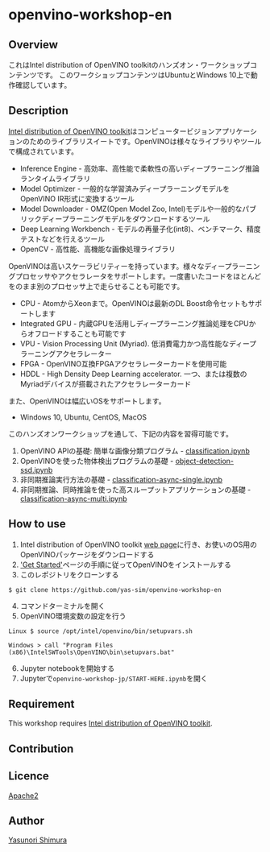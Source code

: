 # openvino-workshop-en

## Overview
これはIntel distribution of OpenVINO toolkitのハンズオン・ワークショップコンテンツです。
このワークショップコンテンツはUbuntuとWindows 10上で動作確認しています。

## Description
[Intel distribution of OpenVINO toolkit](https://software.intel.com/en-us/openvino-toolkit)はコンピュータービジョンアプリケーションのためのライブラリスイートです。OpenVINOは様々なライブラリやツールで構成されています。
- Inference Engine - 高効率、高性能で柔軟性の高いディープラーニング推論ランタイムライブラリ
- Model Optimizer - 一般的な学習済みディープラーニングモデルをOpenVINO IR形式に変換するツール
- Model Downloader - OMZ(Open Model Zoo, Intel)モデルや一般的なパブリックディープラーニングモデルをダウンロードするツール
- Deep Learning Workbench - モデルの再量子化(int8)、ベンチマーク、精度テストなどを行えるツール
- OpenCV - 高性能、高機能な画像処理ライブラリ

OpenVINOは高いスケーラビリティーを持っています。様々なディープラーニングプロセッサやアクセラレータをサポートします。一度書いたコードをほとんどをのまま別のプロセッサ上で走らせることも可能です。
- CPU - AtomからXeonまで。OpenVINOは最新のDL Boost命令セットもサポートします
- Integrated GPU - 内蔵GPUを活用しディープラーニング推論処理をCPUからオフロードすることも可能です
- VPU - Vision Processing Unit (Myriad). 低消費電力かつ高性能なディープラーニングアクセラレーター
- FPGA - OpenVINO互換FPGAアクセラレーターカードを使用可能
- HDDL - High Density Deep Learning accelerator. 一つ、または複数のMyriadデバイスが搭載されたアクセラレーターカード

また、OpenVINOは幅広いOSをサポートします。
- Windows 10, Ubuntu, CentOS, MacOS

このハンズオンワークショップを通して、下記の内容を習得可能です。
1.  OpenVINO APIの基礎: 簡単な画像分類プログラム - [classification.ipynb](./classification.ipynb)
2.  OpenVINOを使った物体検出プログラムの基礎 - [object-detection-ssd.ipynb](./object-detection-ssd.ipynb)
3.  非同期推論実行方法の基礎 - [classification-async-single.ipynb](./classification-async-single.ipynb)
4.  非同期推論、同時推論を使った高スループットアプリケーションの基礎 - [classification-async-multi.ipynb](./classification-async-multi.ipynb)

## How to use
1. Intel distribution of OpenVINO toolkit [web page](https://software.intel.com/en-us/openvino-toolkit)に行き、お使いのOS用のOpenVINOパッケージをダウンロードする
2. ['Get Started'](https://software.intel.com/en-us/openvino-toolkit/documentation/get-started)ページの手順に従ってOpenVINOをインストールする
3. このレポジトリをクローンする
~~~shell
$ git clone https://github.com/yas-sim/openvino-workshop-en
~~~
4. コマンドターミナルを開く
5. OpenVINO環境変数の設定を行う
~~~
Linux $ source /opt/intel/openvino/bin/setupvars.sh
~~~
~~~
Windows > call "Program Files (x86)\IntelSWTools\OpenVINO\bin\setupvars.bat"
~~~

6. Jupyter notebookを開始する
7. Jupyterで`openvino-workshop-jp/START-HERE.ipynb`を開く

## Requirement
This workshop requires [Intel distribution of OpenVINO toolkit](https://software.intel.com/en-us/openvino-toolkit
).

## Contribution

## Licence

[Apache2](http://www.apache.org/licenses/LICENSE-2.0.txt)

## Author

[Yasunori Shimura](https://github.com/yassim-intel)
